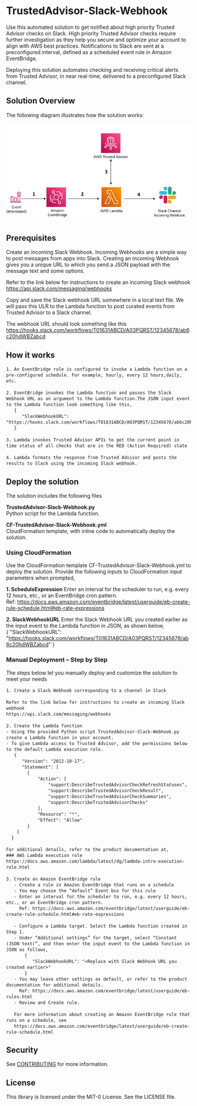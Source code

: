 # TrustedAdvisor-Slack-Webhook

Use this automated solution to get notified about high priority Trusted Advisor checks on Slack. High priority Trusted Advisor checks require further investigation as they help you secure and optimize your account to align with AWS best practices. Notifications to Slack are sent at a preconfigured interval, defined as a scheduled event rule in Amazon EventBridge. 

Deploying this solution automates checking and receiving critical alerts from Trusted Advisor, in near real-time, delivered to a preconfigured Slack channel.


## Solution Overview
The following diagram illustrates how the solution works:

![image](./TA-Slack-Arch.PNG)

## Prerequisites
Create an incoming Slack Webhook. Incoming Webhooks are a simple way to post messages from apps into Slack. Creating an incoming Webhook gives you a unique URL to which you send a JSON payload with the message text and some options. 

Refer to the link below for instructions to create an incoming Slack webhook 
https://api.slack.com/messaging/webhooks

Copy and save the Slack webhook URL somewhere in a local text file. We will pass this ULR to the Lambda function to post curated events from Trusted Advisor to a Slack channel. 

The webhook URL should look something like this
https://hooks.slack.com/workflows/T01631ABCD/A03PQRST/12345678/ab6c20hdWBZabcd

## How it works
    1. An EventBridge rule is configured to invoke a Lambda function on a pre-configured schedule. For example, hourly, every 12 hours,daily, etc.

    2. EventBridge invokes the Lambda function and passes the Slack Webhook URL as an argument to the Lambda function.The JSON input event to the Lambda function look something like this,              
       {
          "SlackWebhookURL": "https://hooks.slack.com/workflows/T01631ABCD/A03PQRST/12345678/ab6c20hdWBZabcd"
       }

    3. Lambda invokes Trusted Advisor APIs to get the current point in time status of all checks that are in the RED (Action Required) state

    4. Lambda formats the response from Trusted Advisor and posts the results to Slack using the incoming Slack webhook.

## Deploy the solution

The solution includes the following files

**TrustedAdvisor-Slack-Webhook.py**  
Python script for the Lambda function. 

**CF-TrustedAdvisor-Slack-Webhook.yml**  
CloudFormation template, with inline code to automatically deploy the solution.   


### Using CloudFormation

Use the CloudFormation template CF-TrustedAdvisor-Slack-Webhook.yml to deploy the solution.  Provide the following inputs to CloudFormation input parameters when prompted,

**1. ScheduleExpression**
Enter an interval for the scheduler to run, e.g. every 12 hours, etc., or an EventBridge cron pattern.  
Ref: https://docs.aws.amazon.com/eventbridge/latest/userguide/eb-create-rule-schedule.html#eb-rate-expressions


**2. SlackWebhookURL**
Enter the Slack Webhook URL you created earlier as the input event to the Lambda function in JSON, as shown below,  
{
  "SlackWebhookURL": "https://hooks.slack.com/workflows/T01631ABCD/A03PQRST/12345678/ab6c20hdWBZabcd"
}

### Manual Deployment – Step by Step

The steps below let you manually deploy and customize the solution to meet your needs

    1. Create a Slack Webhook corresponding to a channel in Slack

    Refer to the link below for instructions to create an incoming Slack webhook 
    https://api.slack.com/messaging/webhooks

    2. Create the Lambda function 
    - Using the provided Python script TrustedAdvisor-Slack-Webhook.py create a Lambda function in your account. 
    - To give Lambda access to Trusted Advisor, add the permissions below to the default Lambda execution role.
       {
          "Version": "2012-10-17",
          "Statement": [
            {
                "Action": [
                    "support:DescribeTrustedAdvisorCheckRefreshStatuses",
                    "support:DescribeTrustedAdvisorCheckResult",
                    "support:DescribeTrustedAdvisorCheckSummaries",
                    "support:DescribeTrustedAdvisorChecks"
                ],
                "Resource": "*",
                "Effect": "Allow"
            }
        ]
      }

    For additional details, refer to the product documentation at,
    ### AWS Lambda execution role
    https://docs.aws.amazon.com/lambda/latest/dg/lambda-intro-execution-role.html

    3. Create an Amazon EventBridge rule
       - Create a rule in Amazon EventBridge that runs on a schedule
       - You may choose the “default” Event bus for this rule
       - Enter an interval for the scheduler to run, e.g. every 12 hours, etc., or an EventBridge cron pattern. 
         Ref: https://docs.aws.amazon.com/eventbridge/latest/userguide/eb-create-rule-schedule.html#eb-rate-expressions

       - Configure a Lambda target. Select the Lambda function created in Step 1. 
       - Under “Additional settings” for the target, select “Constant (JSON text)”, and then enter the input event to the Lambda function in JSON as follows,
           {
              "SlackWebhookURL": "<Replace with Slack Webhook URL you created earlier>"
           }
       - You may leave other settings as default, or refer to the product documentation for additional details. 
         Ref: https://docs.aws.amazon.com/eventbridge/latest/userguide/eb-rules.html
       - Review and Create rule. 

       For more information about creating an Amazon EventBridge rule that runs on a schedule, see  
       https://docs.aws.amazon.com/eventbridge/latest/userguide/eb-create-rule-schedule.html

## Security

See [CONTRIBUTING](CONTRIBUTING.md#security-issue-notifications) for more information.

## License

This library is licensed under the MIT-0 License. See the LICENSE file.

